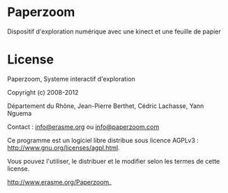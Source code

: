 Paperzoom
=========
Dispositif d'exploration numérique avec une kinect et une feuille de papier

License
=========
Paperzoom, Systeme interactif d'exploration

Copyright (c) 2008-2012

Département du Rhône, Jean-Pierre Berthet, Cédric Lachasse, Yann Nguema

Contact : info@erasme.org ou info@paperzoom.com

Ce programme est un logiciel libre distribue sous licence AGPLv3 : http://www.gnu.org/licenses/agpl.html.

Vous pouvez l'utiliser, le distribuer et le modifier selon les termes de cette license.

http://www.erasme.org/Paperzoom_
